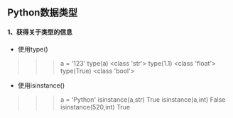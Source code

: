 ## Python数据类型

#### 1、获得关于类型的信息

* 使用type()

>>> a = '123'
>>> type(a)
>>> <class 'str'>
>>> type(1.1)
>>> <class 'float'>
>>> type(True)
>>> <class 'bool'>

* 使用isinstance()

>>> a = 'Python'
>>> isinstance(a,str)
>>> True
>>> isinstance(a,int)
>>> False
>>> isinstance(520,int)
>>> True
>>>
